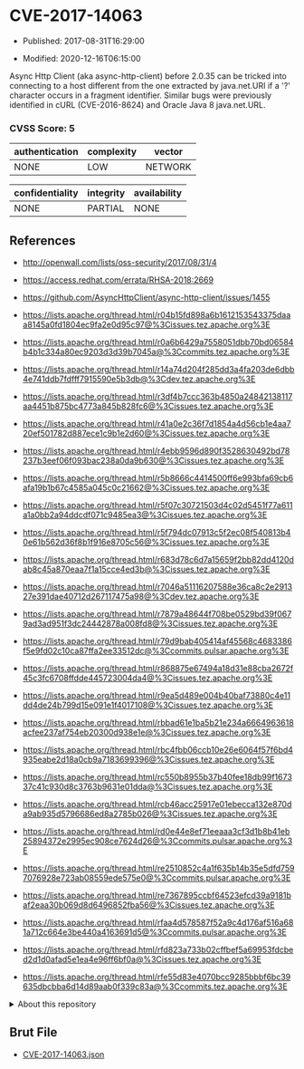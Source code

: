 # CVE-2017-14063

- Published: 2017-08-31T16:29:00

- Modified: 2020-12-16T06:15:00

Async Http Client (aka async-http-client) before 2.0.35 can be tricked into connecting to a host different from the one extracted by java.net.URI if a '?' character occurs in a fragment identifier. Similar bugs were previously identified in cURL (CVE-2016-8624) and Oracle Java 8 java.net.URL.

### CVSS Score: **5**

| authentication | complexity | vector |
| --- | --- | --- |
| NONE | LOW | NETWORK |

| confidentiality | integrity | availability |
| --- | --- | --- |
| NONE | PARTIAL | NONE |

## References

* http://openwall.com/lists/oss-security/2017/08/31/4

* https://access.redhat.com/errata/RHSA-2018:2669

* https://github.com/AsyncHttpClient/async-http-client/issues/1455

* https://lists.apache.org/thread.html/r04b15fd898a6b1612153543375daaa8145a0fd1804ec9fa2e0d95c97@%3Cissues.tez.apache.org%3E

* https://lists.apache.org/thread.html/r0a6b6429a7558051dbb70bd06584b4b1c334a80ec9203d3d39b7045a@%3Ccommits.tez.apache.org%3E

* https://lists.apache.org/thread.html/r14a74d204f285dd3a4fa203de6dbb4e741ddb7fdfff7915590e5b3db@%3Cdev.tez.apache.org%3E

* https://lists.apache.org/thread.html/r3df4b7ccc363b4850a24842138117aa4451b875bc4773a845b828fc6@%3Cissues.tez.apache.org%3E

* https://lists.apache.org/thread.html/r41a0e2c36f7d1854a4d56cb1e4aa720ef501782d887ece1c9b1e2d60@%3Cissues.tez.apache.org%3E

* https://lists.apache.org/thread.html/r4ebb9596d890f3528630492bd78237b3eef06f093bac238a0da9b630@%3Cissues.tez.apache.org%3E

* https://lists.apache.org/thread.html/r5b8666c4414500ff6e993bfa69cb6afa19b1b67c4585a045c0c21662@%3Cissues.tez.apache.org%3E

* https://lists.apache.org/thread.html/r5f07c30721503d4c02d5451f77a611a1a0bb2a94ddcdf071c9485ea3@%3Cissues.tez.apache.org%3E

* https://lists.apache.org/thread.html/r5f794dc07913c5f2ec08f540813b40e61b562d36f8b1f916e8705c56@%3Cissues.tez.apache.org%3E

* https://lists.apache.org/thread.html/r683d78c6d7a15659f2bb82dd4120dab8c45a870eaa7f1a15cce4ed3b@%3Cissues.tez.apache.org%3E

* https://lists.apache.org/thread.html/r7046a51116207588e36ca8c2e291327e391dae40712d267117475a98@%3Cdev.tez.apache.org%3E

* https://lists.apache.org/thread.html/r7879a48644f708be0529bd39f0679ad3ad951f3dc24442878a008fd8@%3Cissues.tez.apache.org%3E

* https://lists.apache.org/thread.html/r79d9bab405414af45568c4683386f5e9fd02c10ca87ffa2ee33512dc@%3Ccommits.pulsar.apache.org%3E

* https://lists.apache.org/thread.html/r868875e67494a18d31e88cba2672f45c3fc6708ffdde445723004da4@%3Cissues.tez.apache.org%3E

* https://lists.apache.org/thread.html/r9ea5d489e004b40baf73880c4e11dd4de24b799d15e091e1f4017108@%3Cissues.tez.apache.org%3E

* https://lists.apache.org/thread.html/rbbad61e1ba5b21e234a6664963618acfee237af754eb20300d938e1e@%3Cissues.tez.apache.org%3E

* https://lists.apache.org/thread.html/rbc4fbb06ccb10e26e6064f57f6bd4935eabe2d18a0cb9a7183699396@%3Cissues.tez.apache.org%3E

* https://lists.apache.org/thread.html/rc550b8955b37b40fee18db99f167337c41c930d8c3763b9631e01dda@%3Cissues.tez.apache.org%3E

* https://lists.apache.org/thread.html/rcb46acc25917e01ebecca132e870da9ab935d5796686ed8a2785b026@%3Cissues.tez.apache.org%3E

* https://lists.apache.org/thread.html/rd0e44e8ef71eeaaa3cf3d1b8b41eb25894372e2995ec908ce7624d26@%3Ccommits.pulsar.apache.org%3E

* https://lists.apache.org/thread.html/re2510852c4a1f635b14b35e5dfd7597076928e723ab08559ede575e0@%3Ccommits.pulsar.apache.org%3E

* https://lists.apache.org/thread.html/re7367895ccbf64523efcd39a9181baf2eaa30b069d8d6496852fba56@%3Cissues.tez.apache.org%3E

* https://lists.apache.org/thread.html/rfaa4d578587f52a9c4d176af516a681a712c664e3be440a4163691d5@%3Ccommits.pulsar.apache.org%3E

* https://lists.apache.org/thread.html/rfd823a733b02cffbef5a69953fdcbed2d1d0afad5e1ea4e96ff6bf0a@%3Cissues.tez.apache.org%3E

* https://lists.apache.org/thread.html/rfe55d83e4070bcc9285bbbf6bc39635dbcbba6d14d89aab0f339c83a@%3Ccommits.tez.apache.org%3E

<details>
<summary>About this repository</summary> 

  This repository is part of the project [Live Hack CVE](https://github.com/Live-Hack-CVE). Main website can be found [www.live-hack.org](https://www.live-hack.org) 
  
  Made by [Sn0wAlice](https://github.com/Sn0wAlice) for the people that care about security and need to have a feed of the latest CVEs. Hope you enjoy it, don't forget to star the repo and follow me on [Twitter](https://twitter.com/Sn0wAlice) and [Github](https://github.com/Sn0wAlice). And that is my [personnal website](https://www.alice-snow.me/)

  - [Home Page](https://github.com/Live-Hack-CVE)
  - [Framework](https://github.com/Live-Hack-CVE/cve-framework)
  - [CVE database](https://github.com/Live-Hack-CVE/full_database)
  - [Changelog](https://github.com/Live-Hack-CVE/Changelog)
</details>

## Brut File

* [CVE-2017-14063.json](https://raw.githubusercontent.com/Live-Hack-CVE/full_database/main/cves/2017/CVE-2017-14063.json)

